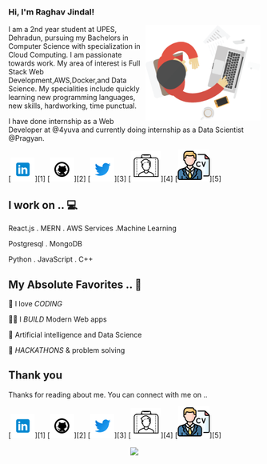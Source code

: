 ### Hi, I'm Raghav Jindal! 

  <img align="right" src="https://github.com/RaghavJindal13/RaghavJindal13/blob/master/assets/icons/boy.png" width="230" data-canonical-src="" style="max-width:100%;">

I am a 2nd year student at UPES, Dehradun, pursuing my Bachelors in Computer Science with specialization in Cloud Computing. I am passionate towards work. My area of interest is Full Stack Web Development,AWS,Docker,and Data Science. My specialities include quickly learning new programming languages, new skills, hardworking, time punctual.

I have done internship as a Web Developer at @4yuva and currently doing internship as a Data Scientist @Pragyan.


<!--
**RaghavJindal13/RaghavJindal13** is a ✨ _special_ ✨ repository because its `README.md` (this file) appears on your GitHub profile.

Here are some ideas to get you started:

- 🔭 I’m currently working on ...
- 🌱 I’m currently learning ...
- 👯 I’m looking to collaborate on ...
- 🤔 I’m looking for help with ...
- 💬 Ask me about ...
- 📫 How to reach me: ...
- 😄 Pronouns: ...
- ⚡ Fun fact: ...
-->



<!-- icons  -->

[1.1]: https://github.com/RaghavJindal13/RaghavJindal13/blob/master/assets/icons/icons8-linkedin-48.png (Raghav Jindal Linkedin)
[2.1]: https://github.com/RaghavJindal13/RaghavJindal13/blob/master/assets/icons/icons8-github-48.png (Raghav Jindal Github)
[3.1]: https://github.com/RaghavJindal13/RaghavJindal13/blob/master/assets/icons/icons8-twitter-48.png (Raghav Jindal Twitter)
[4.1]: https://github.com/RaghavJindal13/RaghavJindal13/blob/master/assets/icons/icons8-portfolio-60.png (Raghav Jindal Portfolio)
[5.1]: https://github.com/RaghavJindal13/RaghavJindal13/blob/master/assets/icons/cv%20(1).png (Raghav Jindal Resume)


<!-- links to my social media accounts -->





<!-- section - intro -->

<!-- section - social media icons -->

[![linkedin RaghavJindal13][1.1]][1]
[![github Raghav][2.1]][2]
[![twitter Raghav][3.1]][3]
[![Portfolio Raghav][4.1]][4]
[![Resume Raghav][5.1]][5]





## I work on .. 💻

React.js  . MERN . AWS Services .Machine Learning

Postgresql . MongoDB 

Python . JavaScript . C++ 

<!-- section - skills -->

<!-- section - job details -->





## My Absolute Favorites .. 💖

🦄 I love _CODING_

👨‍💻 I _BUILD_ Modern Web apps

📰 Artificial intelligence and Data Science

🍕 _HACKATHONS_ & problem solving












## Thank you

Thanks for reading about me. You can connect with me on ..

<!-- section - social media icons -->

[![linkedin Raghav][1.1]][1]
[![github Raghav][2.1]][2]
[![twitter Raghav][3.1]][3]
[![Portfolio Raghav][4.1]][4]
[![Resume Raghav][5.1]][5]



<!-- section - social media icons -->

<p align='center'>
<img align='center' src="https://visitor-badge.glitch.me/badge?page_id=RaghavJindal13.visitor-badge">
 <p/>
